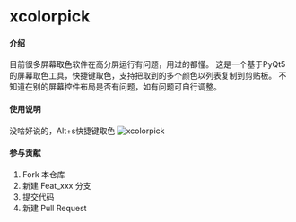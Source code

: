 # xcolorpick

#### 介绍
目前很多屏幕取色软件在高分屏运行有问题，用过的都懂。
这是一个基于PyQt5的屏幕取色工具，快捷键取色，支持把取到的多个颜色以列表复制到剪贴板。
不知道在别的屏幕控件布局是否有问题，如有问题可自行调整。

#### 使用说明

没啥好说的，Alt+s快捷键取色
![xcolorpick](https://images.gitee.com/uploads/images/2020/0628/171022_e944bc04_5733488.png "xcolorpick.png")

#### 参与贡献

1.  Fork 本仓库
2.  新建 Feat_xxx 分支
3.  提交代码
4.  新建 Pull Request

